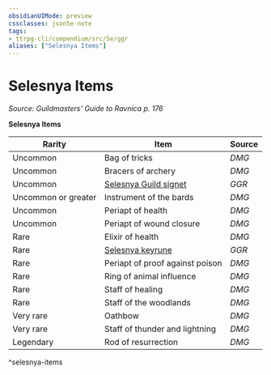 ```yaml
---
obsidianUIMode: preview
cssclasses: json5e-note
tags:
- ttrpg-cli/compendium/src/5e/ggr
aliases: ["Selesnya Items"]
---
```

# Selesnya Items
*Source: Guildmasters' Guide to Ravnica p. 176* 

**Selesnya Items**

| Rarity | Item | Source |
|--------|------|--------|
| Uncommon | Bag of tricks | *DMG* |
| Uncommon | Bracers of archery | *DMG* |
| Uncommon | [Selesnya Guild signet](3-Mechanics/CLI/items/selesnya-guild-signet-ggr.md) | *GGR* |
| Uncommon or greater | Instrument of the bards | *DMG* |
| Uncommon | Periapt of health | *DMG* |
| Uncommon | Periapt of wound closure | *DMG* |
| Rare | Elixir of health | *DMG* |
| Rare | [Selesnya keyrune](3-Mechanics/CLI/items/selesnya-keyrune-ggr.md) | *GGR* |
| Rare | Periapt of proof against poison | *DMG* |
| Rare | Ring of animal influence | *DMG* |
| Rare | Staff of healing | *DMG* |
| Rare | Staff of the woodlands | *DMG* |
| Very rare | Oathbow | *DMG* |
| Very rare | Staff of thunder and lightning | *DMG* |
| Legendary | Rod of resurrection | *DMG* |
^selesnya-items